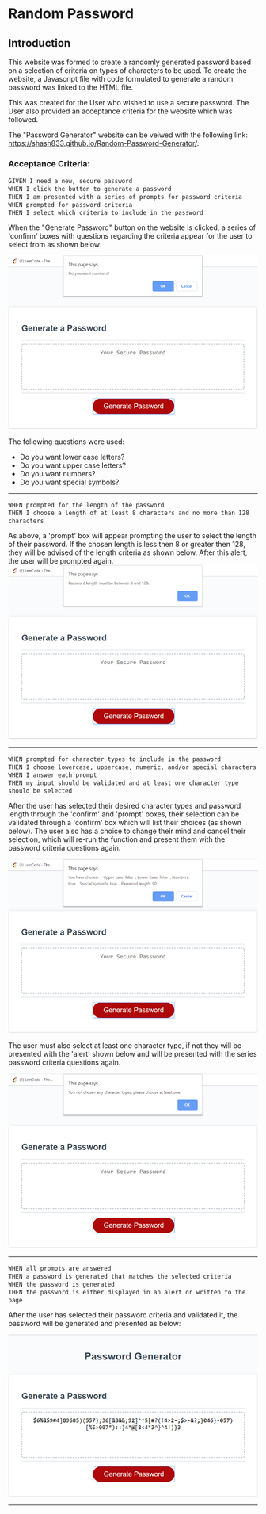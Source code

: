 # Random Password 

## Introduction
This website was formed to create a randomly generated password based on a selection of criteria on types of characters to be used. To create the website, a Javascript file with code formulated to generate a random password was linked to the HTML file. 

This was created for the User who wished to use a secure password. The User also provided an acceptance criteria for the website which was followed. 

The "Password Generator" website can be veiwed with the following link: https://shash833.github.io/Random-Password-Generator/.

### Acceptance Criteria:

~~~
GIVEN I need a new, secure password
WHEN I click the button to generate a password
THEN I am presented with a series of prompts for password criteria
WHEN prompted for password criteria
THEN I select which criteria to include in the password
~~~

When the "Generate Password" button on the website is clicked, a series of 'confirm' boxes with questions regarding the criteria appear for the user to select from as shown below: 

![Confirm box image](./Assets/README_images/prompt-img.png)

 The following questions were used: 
* Do you want lower case letters?
* Do you want upper case letters?
* Do you want numbers?
* Do you want special symbols?
------
~~~
WHEN prompted for the length of the password
THEN I choose a length of at least 8 characters and no more than 128 characters
~~~
As above, a 'prompt' box will appear prompting the user to select the length of their password. If the chosen length is less then 8 or greater then 128, they will be advised of the length criteria as shown below. After this alert, the user will be prompted again.
![Confirm box image](./Assets/README_images/length-criteria-img.png)

---------
~~~
WHEN prompted for character types to include in the password
THEN I choose lowercase, uppercase, numeric, and/or special characters
WHEN I answer each prompt
THEN my input should be validated and at least one character type should be selected
~~~

After the user has selected their desired character types and password length through the 'confirm' and 'prompt' boxes, their selection can be validated through a 'confirm' box which will list their choices (as shown below). The user also has a choice to change their mind and cancel their selection, which will re-run the function and present them with the password criteria questions again. 

![Confirm box image](./Assets/README_images/validate-img.png)


The user must also select at least one character type, if not they will be presented with the 'alert' shown below and will be presented with the series password criteria questions again.

![Confirm box image](./Assets/README_images/no-selection-img.png)

---------
~~~~
WHEN all prompts are answered
THEN a password is generated that matches the selected criteria
WHEN the password is generated
THEN the password is either displayed in an alert or written to the page
~~~~

After the user has selected their password criteria and validated it, the password will be generated and presented as below:

![Confirm box image](./Assets/README_images/password-img.png)

---------